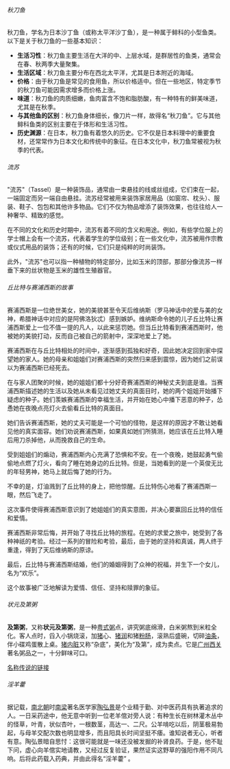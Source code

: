 ###### 秋刀鱼

秋刀鱼，学名为日本沙丁鱼（或称太平洋沙丁鱼），是一种属于鲱科的小型鱼类。以下是关于秋刀鱼的一些基本知识：

- **生活习性**：秋刀鱼主要生活在大洋的中、上层水域，是群居性的鱼类，通常会在春、秋两季大量聚集。
- **生活区域**：秋刀鱼主要分布在西北太平洋，尤其是日本附近的海域。
- **价格**：由于秋刀鱼是常见的食用鱼，所以价格适中。但在一些地区，特定季节的秋刀鱼可能因需求增多而价格上涨。
- **味道**：秋刀鱼的肉质细嫩，鱼肉富含不饱和脂肪酸，有一种特有的鲜美味道，尤其是在秋季。
- **与其他鱼的区别**：秋刀鱼身体细长，像刀片一样，故得名“秋刀鱼”。它与其他鲱科鱼类的区别主要在于体形和生活习性。
- **历史渊源**：在日本，秋刀鱼有着悠久的历史。它不仅是日本料理中的重要食材，还常常作为日本文化和传统中的象征。在日本文化中，秋刀鱼常被视为秋季的代表。

###### 流苏

"流苏"（Tassel）是一种装饰品，通常由一束悬挂的线或丝组成，它们束在一起，一端固定而另一端自由悬挂。流苏经常被用来装饰家居用品（如窗帘、枕头）、服装、鞋子、包包和其他许多物品。它们不仅为物品增添了装饰效果，也往往给人一种奢华、精致的感觉。

在不同的文化和历史时期中，流苏有着不同的含义和用途。例如，有些学位服上的学士帽上会有一个流苏，代表着学生的学位级别；在一些文化中，流苏被用作宗教或仪式用品的装饰；还有的时候，它们只是纯粹的时尚装饰。

此外，"流苏"也可以指一种植物的特定部分，比如玉米的顶部，那部分像流苏一样垂下来的丝状物是玉米的雄性生殖器官。

###### 丘比特与赛浦西斯的故事

赛浦西斯是一位绝世美女，她的美貌甚至令天后维纳斯（罗马神话中的爱与美的女神，希腊神话中对应的是阿佛洛狄忒）感到嫉妒。维纳斯命令她的儿子丘比特让赛浦西斯爱上一位不值一提的凡人，以此来惩罚她。但当丘比特看到赛浦西斯时，他被她的美貌打动，反而自己被自己的箭射中，深深地爱上了她。

赛浦西斯在与丘比特相处的时间中，逐渐感到孤独和好奇，因此她决定回到家中探望她的家人。她的母亲和姐姐们对赛浦西斯的突然归来感到震惊，因为她们之前误以为赛浦西斯已经死去。

在与家人团聚的时候，她的姐姐们都十分好奇赛浦西斯的神秘丈夫到底是谁。当赛浦西斯描述她的生活以及她从未看见过她丈夫的真面目时，她的两个姐姐开始播下疑虑的种子。她们羡嫉赛浦西斯的幸福生活，并开始在她心中播下恶意的种子，怂恿她在夜晚点亮灯火去偷看丘比特的真面目。

她们告诉赛浦西斯，她的丈夫可能是一个可怕的怪物，是这样的原因才不敢让她看见他的真实面容。她们劝说赛浦西斯，如果真如她们所猜测，她应该在丘比特入睡后用刀杀掉他，从而挽救自己的生命。

受到姐姐们的煽动，赛浦西斯内心充满了恐惧和不安。在一个夜晚，她鼓起勇气偷偷地点燃了灯火，看向了睡在她身边的丘比特。但是，当她看到的是一个英俊无比的年轻男神，她马上就后悔了她的行为。

不幸的是，灯油溅到了丘比特的身上，把他惊醒。丘比特伤心地看了赛浦西斯一眼，然后飞走了。

这次事件使得赛浦西斯意识到了她姐姐们的真实意图，并决心要赢回丘比特的信任和爱情。

赛浦西斯非常后悔，并开始了寻找丘比特的旅程。在她的求爱之旅中，她受到了各种神祇的考验。经过一系列的冒险和考验，最后，由于她的坚持和真诚，两人终于重逢，得到了天后维纳斯的原谅。

最后，丘比特与赛浦西斯结婚，他们的婚姻得到了众神的祝福，并生下一个女儿，名为“欢乐”。

这个故事被广泛地解读为爱情、信任、坚持和赎罪的象征。

###### 状元及第粥

**及第粥**，又称**状元及第粥**，是一种[粤式](https://zh.wikipedia.org/wiki/广东菜)[粥](https://zh.wikipedia.org/wiki/粥)点，讲究粥底绵滑，白米粥熬到米粒全化。客人点时，舀入小锅烧滚，加[猪](https://zh.wikipedia.org/wiki/家猪)心、[猪润](https://zh.wikipedia.org/wiki/豬潤)和猪[粉肠](https://zh.wikipedia.org/wiki/粉肠)，滚熟后盛碗，切碎[油条](https://zh.wikipedia.org/wiki/油条)，伴小碟鸡蛋散上桌。[猪](https://zh.wikipedia.org/wiki/家猪)[内脏](https://zh.wikipedia.org/wiki/内脏)又称“杂底”，美化为“及第”，成为卖点。它是[广州](https://zh.wikipedia.org/wiki/广州)[西关](https://zh.wikipedia.org/wiki/西关)著名粥品之一，十分鲜味可口。

[名称传说的链接](https://zh.wikipedia.org/wiki/%E5%8F%8A%E7%AC%AC%E7%B2%A5)

###### 淫羊藿

据记载，[南北朝](https://zh.wikipedia.org/wiki/南北朝)时[南梁](https://zh.wikipedia.org/wiki/南梁)著名医学家[陶弘景](https://zh.wikipedia.org/wiki/陶弘景)是个业精于勤、对中医药具有执著追求的人。一日采药途中，他无意中听到一位老羊倌对旁人说：有种生长在树林灌木丛中的怪草，叶青，状似杏叶，一根数茎，高达一、二尺。公羊啃吃以后，阴茎极易勃起，与母羊交配次数也明显增多，而且阳具长时间坚挺不痿。谁知说者无心，听者有意。陶弘景暗自思忖：这很可能就是一味还没被发掘的补肾良药。于是，他不耻下问，虚心向羊倌实地请教，又经过反复验证，果然证实这野草的强阳作用不同凡响。后将此药载入药典，并由此得名“淫羊藿” 。